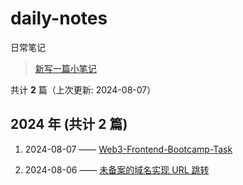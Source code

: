 # daily-notes

日常笔记

> [新写一篇小笔记](https://github.com/whisper-xiang/daily-notes/issues/new)

共计 **2** 篇（上次更新: 2024-08-07）

## 2024 年 (共计 2 篇)

1. 2024-08-07 —— [Web3-Frontend-Bootcamp-Task](https://github.com/whisper-xiang/daily-notes/issues/23)

2. 2024-08-06 —— [未备案的域名实现 URL 跳转](https://github.com/whisper-xiang/daily-notes/issues/18)
